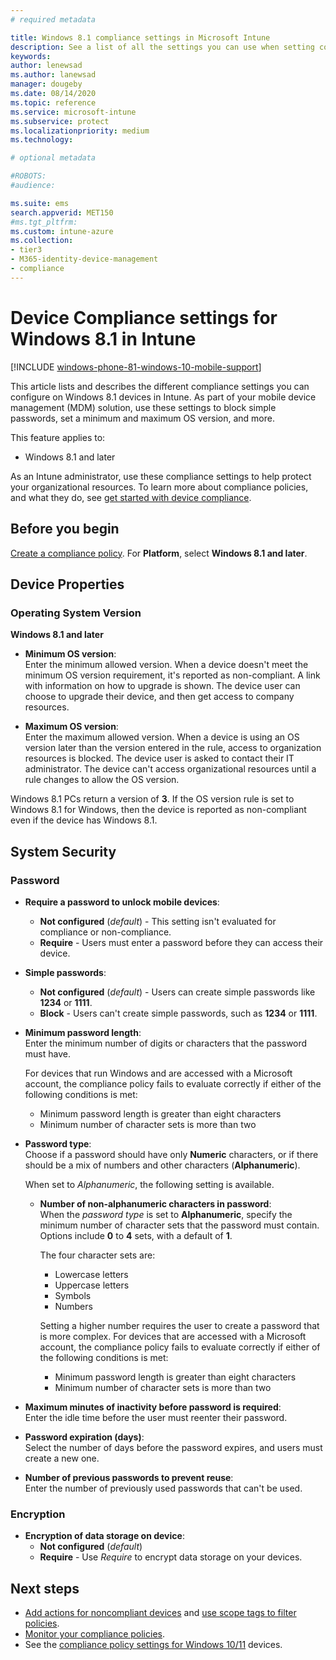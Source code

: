 ```yaml
---
# required metadata

title: Windows 8.1 compliance settings in Microsoft Intune
description: See a list of all the settings you can use when setting compliance for your Windows 8.1 in Microsoft Intune. Check for compliance on the minimum and maximum operating system, set password restrictions and length, enable encryption on data storage, and more.
keywords:
author: lenewsad
ms.author: lanewsad
manager: dougeby
ms.date: 08/14/2020
ms.topic: reference
ms.service: microsoft-intune
ms.subservice: protect
ms.localizationpriority: medium
ms.technology:

# optional metadata

#ROBOTS:
#audience:

ms.suite: ems
search.appverid: MET150
#ms.tgt_pltfrm:
ms.custom: intune-azure
ms.collection:
- tier3
- M365-identity-device-management
- compliance
---
```


# Device Compliance settings for Windows 8.1 in Intune

[!INCLUDE [windows-phone-81-windows-10-mobile-support](../includes/windows-phone-81-windows-10-mobile-support.md)]

This article lists and describes the different compliance settings you can configure on Windows 8.1 devices in Intune. As part of your mobile device management (MDM) solution, use these settings to block simple passwords, set a minimum and maximum OS version, and more.

This feature applies to:

- Windows 8.1 and later

As an Intune administrator, use these compliance settings to help protect your organizational resources. To learn more about compliance policies, and what they do, see [get started with device compliance](device-compliance-get-started.md).

## Before you begin

[Create a compliance policy](create-compliance-policy.md#create-the-policy). For **Platform**, select **Windows 8.1 and later**.

## Device Properties

### Operating System Version

**Windows 8.1 and later**
- **Minimum OS version**:  
  Enter the minimum allowed version. When a device doesn't meet the minimum OS version requirement, it's reported as non-compliant. A link with information on how to upgrade is shown. The device user can choose to upgrade their device, and then get access to company resources.

- **Maximum OS version**:  
  Enter the maximum allowed version. When a device is using an OS version later than the version entered in the rule, access to organization resources is blocked. The device user is asked to contact their IT administrator. The device can't access organizational resources until a rule changes to allow the OS version.

Windows 8.1 PCs return a version of **3**. If the OS version rule is set to Windows 8.1 for Windows, then the device is reported as non-compliant even if the device has Windows 8.1.

## System Security

### Password

- **Require a password to unlock mobile devices**:  
  - **Not configured** (*default*) - This setting isn't evaluated for compliance or non-compliance.
  - **Require** - Users must enter a password before they can access their device.

- **Simple passwords**:  
  - **Not configured** (*default*) - Users can create simple passwords like **1234** or **1111**.
  - **Block** - Users can't create simple passwords, such as **1234** or **1111**.  

- **Minimum password length**:  
  Enter the minimum number of digits or characters that the password must have.

  For devices that run Windows and are accessed with a Microsoft account, the compliance policy fails to evaluate correctly if either of the following conditions is met:  
  - Minimum password length is greater than eight characters
  - Minimum number of character sets is more than two

- **Password type**:  
  Choose if a password should have only **Numeric** characters, or if there should be a mix of numbers and other characters (**Alphanumeric**).

  When set to *Alphanumeric*, the following setting is available.  

  - **Number of non-alphanumeric characters in password**:  
    When the *password type* is set to **Alphanumeric**, specify the minimum number of character sets that the password must contain. Options include **0** to **4** sets, with a default of **1**.
    
    The four character sets are:
    - Lowercase letters
    - Uppercase letters
    - Symbols
    - Numbers

    Setting a higher number requires the user to create a password that is more complex. For devices that are accessed with a Microsoft account, the compliance policy fails to evaluate correctly if either of the following conditions is met:

    - Minimum password length is greater than eight characters
    - Minimum number of character sets is more than two

- **Maximum minutes of inactivity before password is required**:  
  Enter the idle time before the user must reenter their password.

- **Password expiration (days)**:  
  Select the number of days before the password expires, and users must create a new one.

- **Number of previous passwords to prevent reuse**:  
  Enter the number of previously used passwords that can't be used.

### Encryption

- **Encryption of data storage on device**:  
  - **Not configured** (*default*)
  - **Require** - Use *Require* to encrypt data storage on your devices.


<!-- not on phone   
- **Require encryption on mobile device**: **Require** the device to be encrypted to connect to data storage resources.
--> 

## Next steps

- [Add actions for noncompliant devices](actions-for-noncompliance.md) and [use scope tags to filter policies](../fundamentals/scope-tags.md).
- [Monitor your compliance policies](compliance-policy-monitor.md).
- See the [compliance policy settings for Windows 10/11](compliance-policy-create-windows.md) devices.